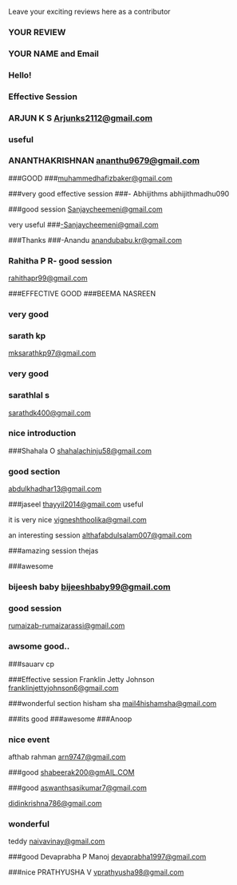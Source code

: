 Leave your exciting reviews here as a contributor

 
### YOUR REVIEW
### YOUR NAME and Email

### Hello!


### Effective Session
### ARJUN K S Arjunks2112@gmail.com

### useful 
### ANANTHAKRISHNAN ananthu9679@gmail.com

###GOOD 
###muhammedhafizbaker@gmail.com

###very good effective session
###- Abhijithms abhijithmadhu090

###good session 
Sanjaycheemeni@gmail.com

very useful
###-Sanjaycheemeni@gmail.com

###Thanks
###-Anandu anandubabu.kr@gmail.com

### Rahitha P R- good session 
rahithapr99@gmail.com

###EFFECTIVE GOOD
###BEEMA NASREEN

### very good
### sarath kp
mksarathkp97@gmail.com

### very good
### sarathlal s
sarathdk400@gmail.com

### nice introduction
###Shahala O
shahalachinju58@gmail.com


### good section
abdulkhadhar13@gmail.com

###jaseel
thayyil2014@gmail.com
useful

it is very nice
vigneshthoolika@gmail.com

an interesting session
althafabdulsalam007@gmail.com

###amazing  session
thejas

###awesome
### bijeesh baby bijeeshbaby99@gmail.com

### good session
rumaizab-rumaizarassi@gmail.com



### awsome good..
###sauarv cp

###Effective session 
Franklin Jetty Johnson
franklinjettyjohnson6@gmail.com

###wonderful section
hisham sha
mail4hishamsha@gmail.com

###its good
###awesome
###Anoop 


### nice event
afthab rahman
arn9747@gmail.com

###good 
shabeerak200@gmAIL.COM

###good
aswanthsasikumar7@gmail.com

didinkrishna786@gmail.com
 
### wonderful
teddy
naivavinay@gmail.com

###good
Devaprabha P Manoj
devaprabha1997@gmail.com

###nice
PRATHYUSHA V
vprathyusha98@gmail.com
